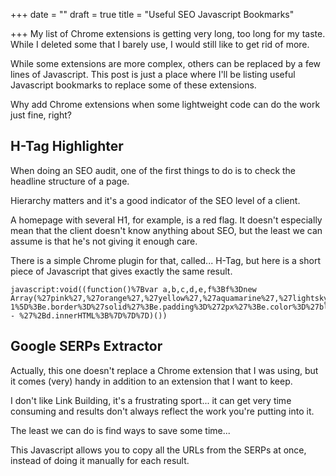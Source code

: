 +++
date = ""
draft = true
title = "Useful SEO Javascript Bookmarks"

+++
My list of Chrome extensions is getting very long, too long for my taste. While I deleted some that I barely use, I would still like to get rid of more.

While some extensions are more complex, others can be replaced by a few lines of Javascript. This post is just a place where I'll be listing useful Javascript bookmarks to replace some of these extensions.

Why add Chrome extensions when some lightweight code can do the work just fine, right?

## H-Tag Highlighter

When doing an SEO audit, one of the first things to do is to check the headline structure of a page. 

Hierarchy matters and it's a good indicator of the SEO level of a client. 

A homepage with several H1, for example, is a red flag. It doesn't especially mean that the client doesn't know anything about SEO, but the least we can assume is that he's not giving it enough care. 

There is a simple Chrome plugin for that, called... H-Tag, but here is a short piece of Javascript that gives exactly the same result.

    javascript:void((function()%7Bvar a,b,c,d,e,f%3Bf%3Dnew Array(%27pink%27,%27orange%27,%27yellow%27,%27aquamarine%27,%27lightskyblue%27,%27plum%27)%3Bfor(a%3D1%3Ba<%3D6%3Ba%2B%2B)%7Bb%3Ddocument.getElementsByTagName(%27h%27%2Ba)%3Bfor(c%3D0%3Bc<b.length%3Bc%2B%2B)%7Bd%3Db%5Bc%5D%3Be%3Dd.style%3Be.backgroundColor%3Df%5Ba-1%5D%3Be.border%3D%27solid%27%3Be.padding%3D%272px%27%3Be.color%3D%27black%27%3Bd.innerHTML%3D%27H%27%2Ba%2B%27 - %27%2Bd.innerHTML%3B%7D%7D%7D)())

## Google SERPs Extractor

Actually, this one doesn't replace a Chrome extension that I was using, but it comes (very) handy in addition to an extension that I want to keep.

I don't like Link Building, it's a frustrating sport... it can get very time consuming and results don't always reflect the work you're putting into it. 

The least we can do is find ways to save some time... 

This Javascript allows you to copy all the URLs from the SERPs at once, instead of doing it manually for each result. 